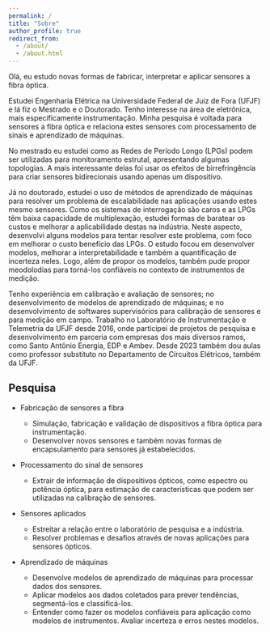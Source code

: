 ```yaml
---
permalink: /
title: "Sobre"
author_profile: true
redirect_from: 
  - /about/
  - /about.html
---
```


Olá, eu estudo novas formas de fabricar, interpretar e aplicar sensores a fibra óptica. 

Estudei Engenharia Elétrica na Universidade Federal de Juiz de Fora (UFJF) e lá fiz o Mestrado e o Doutorado. Tenho interesse na área de eletrônica, mais especificamente instrumentação. Minha pesquisa é voltada para sensores a fibra óptica e relaciona estes sensores com processamento de sinais e aprendizado de máquinas. 

No mestrado eu estudei como as Redes de Período Longo (LPGs) podem ser utilizadas para monitoramento estrutal, apresentando algumas topologias. A mais interessante delas foi usar os efeitos de birrefringência para criar sensores bidirecionais usando apenas um dispositivo. 

Já no doutorado, estudei o uso de métodos de aprendizado de máquinas para resolver um problema de escalabilidade nas aplicações usando estes mesmo sensores. Como os sistemas de interrogação são caros e as LPGs têm baixa capacidade de multiplexação, estudei formas de baratear os custos e melhorar a aplicabilidade destas na indústria. Neste aspecto, desenvolvi alguns modelos para tentar resolver este problema, com foco em melhorar o custo benefício das LPGs. O estudo focou em desenvolver modelos, melhorar a interpretabilidade e também a quantificação de incerteza neles. Logo, além de propor os modelos, também pude propor meodolodias para torná-los confiáveis no contexto de instrumentos de medição.

Tenho experiência em calibração e avaliação de sensores; no desenvolvimento de modelos de aprendizado de máquinas; e no desenvolvimento de softwares supervisórios para calibração de sensores e para medição em campo. Trabalho no Laboratório de Instrumentação e Telemetria da UFJF desde 2016, onde participei de projetos de pesquisa e desenvolvimento em parceria com empresas dos mais diversos ramos, como Santo Antônio Energia, EDP e Ambev. Desde 2023 também dou aulas como professor substituto no Departamento de Circuitos Elétricos, também da UFJF.

Pesquisa
---
* Fabricação de sensores a fibra
  * Simulação, fabricação e validação de dispositivos a fibra óptica para instrumentação. 
  * Desenvolver novos sensores e também novas formas de encapsulamento para sensores já estabelecidos. 

* Processamento do sinal de sensores
  * Extrair de informação de dispositivos ópticos, como espectro ou potência óptica, para estimação de características que podem ser utilizadas na calibração de sensores. 

* Sensores aplicados
  * Estreitar a relação entre o laboratório de pesquisa e a indústria. 
  * Resolver problemas e desafios através de novas aplicações para sensores ópticos.

* Aprendizado de máquinas
  * Desenvolve modelos de aprendizado de máquinas para processar dados dos sensores. 
  * Aplicar modelos aos dados coletados para prever tendências, segmentá-los e classificá-los. 
  * Entender como fazer os modelos confiáveis para aplicação como modelos de instrumentos. Avaliar incerteza e erros nestes modelos.